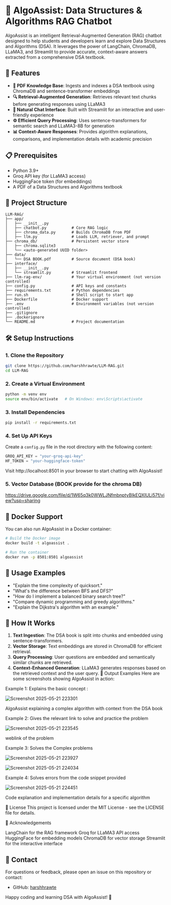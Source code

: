 # 🤖 AlgoAssist: Data Structures & Algorithms RAG Chatbot

AlgoAssist is an intelligent Retrieval-Augmented Generation (RAG) chatbot designed to help students and developers learn and explore Data Structures and Algorithms (DSA). It leverages the power of LangChain, ChromaDB, LLaMA3, and Streamlit to provide accurate, context-aware answers extracted from a comprehensive DSA textbook.

## 🚀 Features

- **📘 PDF Knowledge Base**: Ingests and indexes a DSA textbook using ChromaDB and sentence-transformer embeddings
- **🔍 Retrieval-Augmented Generation**: Retrieves relevant text chunks before generating responses using LLaMA3
- **💬 Natural Chat Interface**: Built with Streamlit for an interactive and user-friendly experience
- **⚙️ Efficient Query Processing**: Uses sentence-transformers for semantic search and LLaMA3-8B for generation
- **📊 Context-Aware Responses**: Provides algorithm explanations, comparisons, and implementation details with academic precision

## 📋 Prerequisites

- Python 3.9+
- Groq API key (for LLaMA3 access)
- HuggingFace token (for embeddings)
- A PDF of a Data Structures and Algorithms textbook

## 📁 Project Structure

```
LLM-RAG/
├── app/
│   ├── __init__.py
│   ├── chatbot.py           # Core RAG logic
│   ├── chroma_data.py       # Builds ChromaDB from PDF
│   ├── llm.py               # Loads LLM, retriever, and prompt
├── chroma_db/               # Persistent vector store
│   ├── chroma.sqlite3
│   └── <auto-generated UUID folder>
├── data/
│   └── DSA BOOK.pdf         # Source document (DSA book)
├── interface/
│   ├── __init__.py
│   └── streamlit.py         # Streamlit frontend
├── llm-rag-env/             # Your virtual environment (not version controlled)
├── config.py                # API keys and constants
├── requirements.txt         # Python dependencies
├── run.sh                   # Shell script to start app
├── Dockerfile               # Docker support
├── .env                     # Environment variables (not version controlled)
├── .gitignore
├── .dockerignore
└── README.md                # Project documentation
```

## 🛠️ Setup Instructions

### 1. Clone the Repository

```bash
git clone https://github.com/harshhrawte/LLM-RAG.git
cd LLM-RAG
```

### 2. Create a Virtual Environment

```bash
python -m venv env
source env/bin/activate   # On Windows: env\Scripts\activate
```

### 3. Install Dependencies

```bash
pip install -r requirements.txt
```

### 4. Set Up API Keys

Create a `config.py` file in the root directory with the following content:

```python
GROQ_API_KEY = "your-groq-api-key"
HF_TOKEN = "your-huggingface-token"
```
Visit http://localhost:8501 in your browser to start chatting with AlgoAssist!


### 5. Vector Database (BOOK provide for the chroma DB) 

https://drive.google.com/file/d/1W65q3k0WWLJNfmbnptyBIkEQXIULi57f/view?usp=sharing 


## 🐳 Docker Support

You can also run AlgoAssist in a Docker container:

```bash
# Build the Docker image
docker build -t algoassist .

# Run the container
docker run -p 8501:8501 algoassist
```

## 📱 Usage Examples

- "Explain the time complexity of quicksort."
- "What's the difference between BFS and DFS?"
- "How do I implement a balanced binary search tree?"
- "Compare dynamic programming and greedy algorithms."
- "Explain the Dijkstra's algorithm with an example."

## 🔄 How It Works

1. **Text Ingestion**: The DSA book is split into chunks and embedded using sentence-transformers.
2. **Vector Storage**: Text embeddings are stored in ChromaDB for efficient retrieval.
3. **Query Processing**: User questions are embedded and semantically similar chunks are retrieved.
4. **Context-Enhanced Generation**: LLaMA3 generates responses based on the retrieved context and the user query.
📸 Output Examples
Here are some screenshots showing AlgoAssist in action:

Example 1: Explains the basic concept :

![Screenshot 2025-05-21 223301](https://github.com/user-attachments/assets/3d9eeece-bb04-4c77-a770-f28df9582441)

AlgoAssist explaining a complex algorithm with context from the DSA book

Example 2: Gives the relevant link to solve and practice the problem 

![Screenshot 2025-05-21 223545](https://github.com/user-attachments/assets/734bd3f0-8737-4ab8-a82e-c050cec0f865)

weblink of the problem 

Example 3: Solves the Complex problems 

![Screenshot 2025-05-21 223927](https://github.com/user-attachments/assets/e7461bc9-a5ef-4a8b-880e-bc03c551f9bf)

![Screenshot 2025-05-21 224034](https://github.com/user-attachments/assets/e092600c-8f06-48a4-8503-ab3449a3e54d)

Example 4: Solves errors from the code snippet provided

![Screenshot 2025-05-21 224451](https://github.com/user-attachments/assets/82f5c6ed-2c26-4eda-99a4-77e7ad41934e)

Code explanation and implementation details for a specific algorithm

📝 License
This project is licensed under the MIT License - see the LICENSE file for details.

👏 Acknowledgements

LangChain for the RAG framework
Groq for LLaMA3 API access
HuggingFace for embedding models
ChromaDB for vector storage
Streamlit for the interactive interface


## 🔗 Contact

For questions or feedback, please open an issue on this repository or contact:
- GitHub: [harshhrawte](https://github.com/harshhrawte)


Happy coding and learning DSA with AlgoAssist! 🚀
